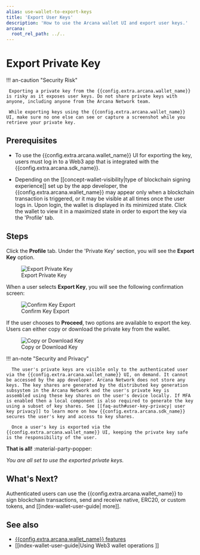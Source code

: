 ```yaml
---
alias: use-wallet-to-export-keys
title: 'Export User Keys'
description: 'How to use the Arcana wallet UI and export user keys.'
arcana:
  root_rel_path: ../..
---
```


# Export Private Key 

!!! an-caution "Security Risk"

     Exporting a private key from the {{config.extra.arcana.wallet_name}} is risky as it exposes user keys. Do not share private keys with anyone, including anyone from the Arcana Network team.

     While exporting keys using the {{config.extra.arcana.wallet_name}} UI, make sure no one else can see or capture a screenshot while you retrieve your private key.

## Prerequisites

* To use the {{config.extra.arcana.wallet_name}} UI for exporting the key, users must log in to a Web3 app that is integrated with the {{config.extra.arcana.sdk_name}}.

* Depending on the [[concept-wallet-visibility|type of blockchain signing experience]] set up by the app developer, the {{config.extra.arcana.wallet_name}} may appear only when a blockchain transaction is triggered, or it may be visible at all times once the user logs in. Upon login, the wallet is displayed in its minimized state. Click the wallet to view it in a maximized state in order to export the key via the 'Profile' tab.

## Steps 

Click the **Profile** tab. Under the 'Private Key' section, you will see the **Export Key** option.

<figure markdown="span">
  <img class="an-screenshots-noeffects width_35pc" alt="Export Private Key" src="{{config.extra.arcana.img_dir}}/an_wallet_export_key_screen.{{config.extra.arcana.img_png}}"/>
  <figcaption>Export Private Key</figcaption>
</figure>

When a user selects **Export Key**, you will see the following confirmation screen:

<figure markdown="span">
  <img class="an-screenshots-noeffects width_35pc" alt="Confirm Key Export" src="{{config.extra.arcana.img_dir}}/an_wallet_export_key_confirm.{{config.extra.arcana.img_png}}"/>
  <figcaption>Confirm Key Export</figcaption>
</figure>

If the user chooses to **Proceed**, two options are available to export the key. Users can either copy or download the private key from the wallet.  

<figure markdown="span">
  <img class="an-screenshots-noeffects width_35pc" alt="Copy or Download Key" src="{{config.extra.arcana.img_dir}}/an_wallet_export_key_copy.{{config.extra.arcana.img_png}}"/>
  <figcaption>Copy or Download Key</figcaption>
</figure>

!!! an-note "Security and Privacy"

      The user's private keys are visible only to the authenticated user via the {{config.extra.arcana.wallet_name}} UI, on demand. It cannot be accessed by the app developer. Arcana Network does not store any keys. The key shares are generated by the distributed key generation subsystem in the Arcana Network and the user's private key is assembled using these key shares on the user's device locally. If MFA is enabled then a local component is also required to generate the key using a subset of key shares. See [[faq-auth#user-key-privacy| user key privacy]] to learn more on how {{config.extra.arcana.sdk_name}} secures the user's key and access to key shares.

      Once a user's key is exported via the {{config.extra.arcana.wallet_name}} UI, keeping the private key safe is the responsibility of the user. 

**That is all!**  :material-party-popper:

*You are all set to use the exported private keys.*

## What's Next?

Authenticated users can use the {{config.extra.arcana.wallet_name}} to sign blockchain transactions, send and receive native, ERC20, or custom tokens, and [[index-wallet-user-guide| more]].

## See also

* [{{config.extra.arcana.wallet_name}} features]({{page.meta.arcana.root_rel_path}}/concepts/anwallet/index.md)
* [[index-wallet-user-guide|Using Web3 wallet operations ]]